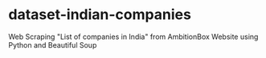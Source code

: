 # dataset-indian-companies
Web Scraping "List of companies in India" from AmbitionBox Website using Python and Beautiful Soup
